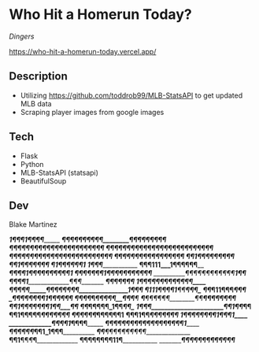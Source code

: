 # Who Hit a Homerun Today?

*_Dingers_*

https://who-hit-a-homerun-today.vercel.app/

## Description

- Utilizing https://github.com/toddrob99/MLB-StatsAPI to get updated MLB data
- Scraping player images from google images

## Tech
- Flask
- Python
- MLB-StatsAPI (statsapi)
- BeautifulSoup

## Dev
Blake Martinez

__________________1¶¶¶1_______________¶¶¶¶________
________________¶¶¶¶¶¶¶¶¶¶________¶¶¶¶¶¶¶¶¶_______
_______________¶¶¶¶¶¶¶¶¶¶¶¶_____¶¶¶¶¶¶¶¶¶¶¶_______
_______________¶¶¶¶¶¶¶¶¶¶¶¶__¶¶¶¶¶¶¶¶¶¶¶¶¶¶_______
_______________¶¶¶¶¶¶¶¶¶¶¶¶¶¶¶¶¶¶¶¶¶¶¶¶¶__________
_______________¶¶_¶___¶_¶¶¶¶¶¶¶¶¶¶¶¶¶_____________
_______________¶¶___1____¶¶¶¶¶¶¶¶¶________________
_______________¶¶__1_____¶¶¶¶¶¶¶__________________
________________¶1__¶¶___¶¶¶¶1____________________
________________1¶_______¶¶_______________________
________________¶¶¶111___1¶¶¶¶¶¶__________________
______________¶¶¶¶______1¶¶¶_¶¶¶¶¶¶¶1_____________
____________¶¶¶¶¶¶¶_1¶¶¶¶¶_______¶¶¶¶¶¶___________
__________¶¶¶¶¶¶__¶¶¶¶¶¶_____________1¶¶__________
_________¶¶¶¶1_________________________¶¶¶________
_______¶¶¶¶______________________________¶¶¶______
1¶¶¶¶¶¶¶¶¶________________________________¶¶¶¶____
¶____¶¶¶¶__________¶¶¶¶¶¶¶¶_________________1¶¶¶__
¶111¶_¶¶¶1______________¶¶____________________¶¶¶_
¶¶___¶11¶______________¶¶_____________________¶¶¶_
_¶¶__¶¶¶____¶_________¶¶___________1¶¶______¶¶__¶¶
__¶¶___¶¶___¶_________¶¶_____________¶¶¶__¶¶¶____¶
___¶____¶¶¶¶¶¶________¶¶_____________¶¶¶¶¶¶¶_____¶
___¶¶_____1¶¶¶________¶¶____________¶¶__1¶¶_____¶¶
____¶¶_______¶________¶¶____________¶¶_1¶¶_____¶¶_
_____1¶_____¶¶______________________¶¶1¶¶_____¶¶__
______¶¶1¶¶¶¶¶_____________________¶¶_¶¶____¶¶¶___
_______¶¶¶¶_¶¶_____________________¶¶¶¶____¶¶1____
________¶¶¶1¶¶____________________¶¶¶___¶¶¶¶______
_________1¶¶¶¶_________________¶¶¶¶___1¶¶¶1_______
_____________¶¶______________¶¶1_____¶¶¶¶_________
_____________¶¶¶¶¶¶¶¶¶¶¶¶¶¶¶¶______¶¶¶1___________
_____________¶____¶¶¶¶¶___¶¶1_1__¶¶¶______________
____________¶¶___________¶¶¶¶¶¶¶¶¶¶_______________
____________¶¶1____________¶¶_¶___¶_______________
______________¶¶¶¶¶¶¶¶11__________¶_______________
______________________¶¶¶¶¶¶¶¶¶¶¶¶¶_______________